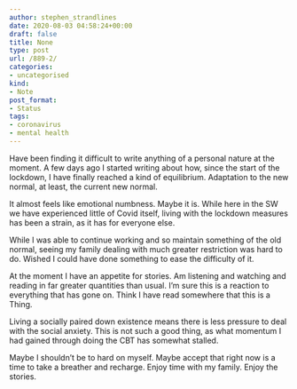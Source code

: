 ```yaml
---
author: stephen_strandlines
date: 2020-08-03 04:58:24+00:00
draft: false
title: None
type: post
url: /889-2/
categories:
- uncategorised
kind:
- Note
post_format:
- Status
tags:
- coronavirus
- mental health
---
```


Have been finding it difficult to write anything of a personal nature at the moment. A few days ago I started writing about how, since the start of the lockdown, I have finally reached a kind of equilibrium. Adaptation to the new normal, at least, the current new normal.



It almost feels like emotional numbness. Maybe it is. While here in the SW we have experienced little of Covid itself, living with the lockdown measures has been a strain, as it has for everyone else.

While I was able to continue working and so maintain something of the old normal, seeing my family dealing with much greater restriction was hard to do. Wished I could have done something to ease the difficulty of it.

At the moment I have an appetite for stories. Am listening and watching and reading in far greater quantities than usual. I’m sure this is a reaction to everything that has gone on. Think I have read somewhere that this is a Thing.

Living a socially paired down existence means there is less pressure to deal with the social anxiety. This is not such a good thing, as what momentum I had gained through doing the CBT has somewhat stalled.

Maybe I shouldn’t be to hard on myself. Maybe accept that right now is a time to take a breather and recharge. Enjoy time with my family. Enjoy the stories.
